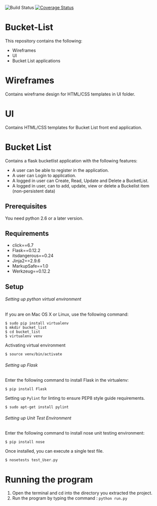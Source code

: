 ![Build Status](https://travis-ci.org/iankigen/Bucket-List.svg?branch=master)
[![Coverage Status](https://coveralls.io/repos/github/iankigen/Bucket-List/badge.svg?branch=master)](https://coveralls.io/github/iankigen/Bucket-List?branch=master)

# Bucket-List

This repository contains the following:

- Wireframes
- UI
- Bucket List applications

# Wireframes

Contains wireframe design for HTML/CSS templates in UI folder.

# UI

Contains HTML/CSS templates for Bucket List front end application.

# Bucket List

Contains a flask bucketlist application with the following features:

- A user can be able to register in the application.
- A user can Login to application.
- A logged in user can Create, Read, Update and Delete a BucketList.
- A logged in user, can to add, update, view or delete a Buckelist item (non-persistent data)

## Prerequisites
You need python 2.6 or a later version.

## Requirements

- click==6.7
- Flask==0.12.2
- itsdangerous==0.24
- Jinja2==2.9.6
- MarkupSafe==1.0
- Werkzeug==0.12.2

## Setup

###### Setting up python virtual environment

If you are on Mac OS X or Linux, use the following command:

```
$ sudo pip install virtualenv
$ mkdir bucket_list
$ cd bucket_list
$ virtualenv venv
```

Activating virtual environment

```
$ source venv/bin/activate
```

###### Setting up Flask

Enter the following command to install Flask in the virtualenv:

```
$ pip install Flask
```

Setting up `Pylint` for linting to ensure PEP8 style guide requirements.

```
$ sudo apt-get install pylint
```

###### Setting up Unit Test Environment

Enter the following command to install nose unit testing environment:

```
$ pip install nose
```

Once installed, you can execute a single test file.

```
$ nosetests test_User.py
```

# Running the program

1. Open the terminal and cd into the directory you extracted the project.
2. Run the program by typing the command : `python run.py`









